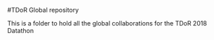 #TDoR Global repository

This is a folder to hold all the global collaborations for the TDoR 2018 Datathon
